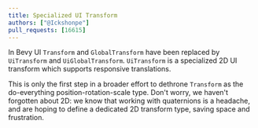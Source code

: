 ```yaml
---
title: Specialized UI Transform
authors: ["@Ickshonpe"]
pull_requests: [16615]
---
```


In Bevy UI `Transform` and `GlobalTransform` have been replaced by `UiTransform` and `UiGlobalTransform`.  `UiTransform` is a specialized 2D UI transform which supports responsive translations.

This is only the first step in a broader effort to dethrone `Transform` as the do-everything position-rotation-scale type.
Don't worry, we haven't forgotten about 2D: we know that working with quaternions is a headache, and are hoping to define a dedicated 2D transform type, saving space and frustration.
